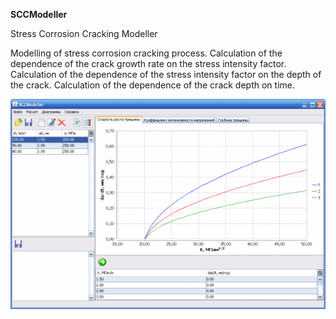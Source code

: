 **SCCModeller**

Stress Corrosion Cracking Modeller

Modelling of stress corrosion cracking process. Calculation of the dependence of the crack growth rate on the stress intensity factor. Calculation of the dependence of the stress intensity factor on the depth of the crack. Calculation of the dependence of the crack depth on time.

![Main window of application](SCCModeller.png)
